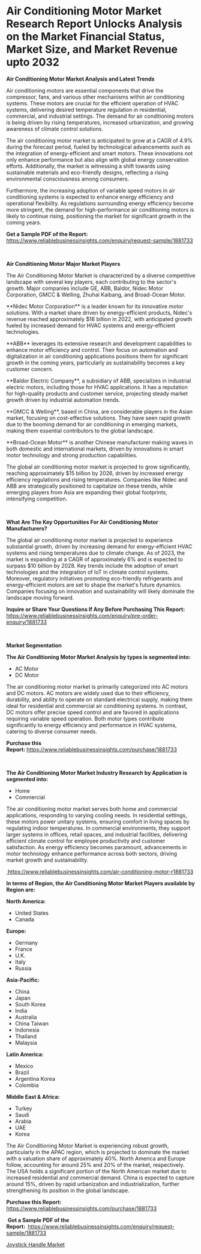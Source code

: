 <p><h1>Air Conditioning Motor Market Research Report Unlocks Analysis on the Market Financial Status, Market Size, and Market Revenue upto 2032</h1></p><p><strong>Air Conditioning Motor Market Analysis and Latest Trends</strong></p>
<p><p>Air conditioning motors are essential components that drive the compressor, fans, and various other mechanisms within air conditioning systems. These motors are crucial for the efficient operation of HVAC systems, delivering desired temperature regulation in residential, commercial, and industrial settings. The demand for air conditioning motors is being driven by rising temperatures, increased urbanization, and growing awareness of climate control solutions.</p><p>The air conditioning motor market is anticipated to grow at a CAGR of 4.9% during the forecast period, fueled by technological advancements such as the integration of energy-efficient and smart motors. These innovations not only enhance performance but also align with global energy conservation efforts. Additionally, the market is witnessing a shift towards using sustainable materials and eco-friendly designs, reflecting a rising environmental consciousness among consumers. </p><p>Furthermore, the increasing adoption of variable speed motors in air conditioning systems is expected to enhance energy efficiency and operational flexibility. As regulations surrounding energy efficiency become more stringent, the demand for high-performance air conditioning motors is likely to continue rising, positioning the market for significant growth in the coming years.</p></p>
<p><strong>Get a Sample PDF of the Report:&nbsp;</strong> <a href="https://www.reliablebusinessinsights.com/enquiry/request-sample/1881733?utm_campaign=2755&utm_medium=2&utm_source=Github&utm_content=ia&utm_term=23022025&utm_id=air-conditioning-motor">https://www.reliablebusinessinsights.com/enquiry/request-sample/1881733</a></p>
<p>&nbsp;</p>
<p><strong>Air Conditioning Motor Major Market Players</strong></p>
<p><p>The Air Conditioning Motor Market is characterized by a diverse competitive landscape with several key players, each contributing to the sector's growth. Major companies include GE, ABB, Baldor, Nidec Motor Corporation, GMCC & Welling, Zhuhai Kaibang, and Broad-Ocean Motor.</p><p>**Nidec Motor Corporation** is a leader known for its innovative motor solutions. With a market share driven by energy-efficient products, Nidec's revenue reached approximately $16 billion in 2022, with anticipated growth fueled by increased demand for HVAC systems and energy-efficient technologies.</p><p>**ABB** leverages its extensive research and development capabilities to enhance motor efficiency and control. Their focus on automation and digitalization in air conditioning applications positions them for significant growth in the coming years, particularly as sustainability becomes a key customer concern.</p><p>**Baldor Electric Company**, a subsidiary of ABB, specializes in industrial electric motors, including those for HVAC applications. It has a reputation for high-quality products and customer service, projecting steady market growth driven by industrial automation trends.</p><p>**GMCC & Welling**, based in China, are considerable players in the Asian market, focusing on cost-effective solutions. They have seen rapid growth due to the booming demand for air conditioning in emerging markets, making them essential contributors to the global landscape.</p><p>**Broad-Ocean Motor** is another Chinese manufacturer making waves in both domestic and international markets, driven by innovations in smart motor technology and strong production capabilities.</p><p>The global air conditioning motor market is projected to grow significantly, reaching approximately $15 billion by 2026, driven by increased energy efficiency regulations and rising temperatures. Companies like Nidec and ABB are strategically positioned to capitalize on these trends, while emerging players from Asia are expanding their global footprints, intensifying competition.</p></p>
<p>&nbsp;</p>
<p><strong>What Are The Key Opportunities For Air Conditioning Motor Manufacturers?</strong></p>
<p><p>The global air conditioning motor market is projected to experience substantial growth, driven by increasing demand for energy-efficient HVAC systems and rising temperatures due to climate change. As of 2023, the market is expanding at a CAGR of approximately 6% and is expected to surpass $10 billion by 2028. Key trends include the adoption of smart technologies and the integration of IoT in climate control systems. Moreover, regulatory initiatives promoting eco-friendly refrigerants and energy-efficient motors are set to shape the market's future dynamics. Companies focusing on innovation and sustainability will likely dominate the landscape moving forward.</p></p>
<p><strong>Inquire or Share Your Questions If Any Before Purchasing This Report:</strong> <a href="https://www.reliablebusinessinsights.com/enquiry/pre-order-enquiry/1881733?utm_campaign=2755&utm_medium=2&utm_source=Github&utm_content=ia&utm_term=23022025&utm_id=air-conditioning-motor">https://www.reliablebusinessinsights.com/enquiry/pre-order-enquiry/1881733</a></p>
<p>&nbsp;</p>
<p><strong>Market Segmentation</strong></p>
<p><strong>The Air Conditioning Motor Market Analysis by types is segmented into:</strong></p>
<p><ul><li>AC Motor</li><li>DC Motor</li></ul></p>
<p><p>The air conditioning motor market is primarily categorized into AC motors and DC motors. AC motors are widely used due to their efficiency, durability, and ability to operate on standard electrical supply, making them ideal for residential and commercial air conditioning systems. In contrast, DC motors offer precise speed control and are favored in applications requiring variable speed operation. Both motor types contribute significantly to energy efficiency and performance in HVAC systems, catering to diverse consumer needs.</p></p>
<p><strong>Purchase this Report:&nbsp;</strong><a href="https://www.reliablebusinessinsights.com/purchase/1881733?utm_campaign=2755&utm_medium=2&utm_source=Github&utm_content=ia&utm_term=23022025&utm_id=air-conditioning-motor">https://www.reliablebusinessinsights.com/purchase/1881733</a></p>
<p>&nbsp;</p>
<p><strong>The Air Conditioning Motor Market Industry Research by Application is segmented into:</strong></p>
<p><ul><li>Home</li><li>Commercial</li></ul></p>
<p><p>The air conditioning motor market serves both home and commercial applications, responding to varying cooling needs. In residential settings, these motors power unitary systems, ensuring comfort in living spaces by regulating indoor temperatures. In commercial environments, they support larger systems in offices, retail spaces, and industrial facilities, delivering efficient climate control for employee productivity and customer satisfaction. As energy efficiency becomes paramount, advancements in motor technology enhance performance across both sectors, driving market growth and sustainability.</p></p>
<p><a href="https://www.reliablebusinessinsights.com/air-conditioning-motor-r1881733?utm_campaign=2755&utm_medium=2&utm_source=Github&utm_content=ia&utm_term=23022025&utm_id=air-conditioning-motor">&nbsp;https://www.reliablebusinessinsights.com/air-conditioning-motor-r1881733</a></p>
<p><strong>In terms of Region, the Air Conditioning Motor Market Players available by Region are:</strong></p>
<p>
    <p> <strong> North America: </strong>
        <ul>
            <li>United States</li>
            <li>Canada</li>
        </ul>
        </p> 
    <p> <strong> Europe: </strong>
        <ul>
            <li>Germany</li>
            <li>France</li>
            <li>U.K.</li>
            <li>Italy</li>
            <li>Russia</li>
        </ul>
        </p> 
    <p> <strong> Asia-Pacific: </strong>
        <ul>
            <li>China</li>
            <li>Japan</li>
            <li>South Korea</li>
            <li>India</li>
            <li>Australia</li>
            <li>China Taiwan</li>
            <li>Indonesia</li>
            <li>Thailand</li>
            <li>Malaysia</li>
        </ul>
        </p> 
    <p> <strong> Latin America: </strong>
        <ul>
            <li>Mexico</li>
            <li>Brazil</li>
            <li>Argentina Korea</li>
            <li>Colombia</li>
        </ul>
        </p> 
    <p> <strong> Middle East & Africa: </strong>
        <ul>
            <li>Turkey</li>
            <li>Saudi</li>
            <li>Arabia</li>
            <li>UAE</li>
            <li>Korea</li>
        </ul>
    </p>
    </p>
<p><p>The Air Conditioning Motor Market is experiencing robust growth, particularly in the APAC region, which is projected to dominate the market with a valuation share of approximately 40%. North America and Europe follow, accounting for around 25% and 20% of the market, respectively. The USA holds a significant portion of the North American market due to increased residential and commercial demand. China is expected to capture around 15%, driven by rapid urbanization and industrialization, further strengthening its position in the global landscape.</p></p>
<p><strong>Purchase this Report: </strong><a href="https://www.reliablebusinessinsights.com/purchase/1881733?utm_campaign=2755&utm_medium=2&utm_source=Github&utm_content=ia&utm_term=23022025&utm_id=air-conditioning-motor">https://www.reliablebusinessinsights.com/purchase/1881733</a></p>
<p>&nbsp;<strong>Get a Sample PDF of the Report:&nbsp;&nbsp;</strong><a href="https://www.reliablebusinessinsights.com/enquiry/request-sample/1881733?utm_campaign=2755&utm_medium=2&utm_source=Github&utm_content=ia&utm_term=23022025&utm_id=air-conditioning-motor">https://www.reliablebusinessinsights.com/enquiry/request-sample/1881733</a></p>
<p><strong></strong></p>
<p><p><a href="https://github.com/balapopepi/Market-Research-Report-List-1/blob/main/joystick-handle-market.md?utm_campaign=2755&utm_medium=2&utm_source=Github&utm_content=ia&utm_term=23022025&utm_id=air-conditioning-motor">Joystick Handle Market</a></p></p>